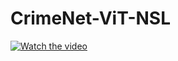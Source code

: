 # CrimeNet-ViT-NSL

[![Watch the video](https://drive.google.com/file/d/1f1myqzwQG-rag7v2sFPVBzLO--OEGaTW/view?usp=sharing)](https://drive.google.com/file/d/1Q1teUnISw3N5-Q4rHwRZ82qV08-11ObX/view?usp=sharing)
